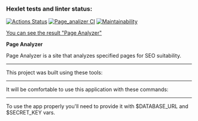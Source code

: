 ### Hexlet tests and linter status:
[![Actions Status](https://github.com/AnastasiaTimoshe/python-project-83/actions/workflows/hexlet-check.yml/badge.svg)](https://github.com/AnastasiaTimoshe/python-project-83/actions)
[![Page_analizer CI](https://github.com/AnastasiaTimoshe/python-project-83/actions/workflows/page_analyzer.yml/badge.svg)](https://github.com/AnastasiaTimoshe/python-project-83/actions/workflows/page_analyzer.yml)
[![Maintainability](https://api.codeclimate.com/v1/badges/bbd27598e212c93e0e5a/maintainability)](https://codeclimate.com/github/AnastasiaTimoshe/python-project-83/maintainability)

[You can see the result "Page Analyzer"](https://page-analyzer-app-6hjz.onrender.com)

**Page Analyzer** 


Page Analyzer is a site that analyzes specified pages for SEO suitability.

____

This project was built using these tools:



____

It will be comfortable to use this application with these commands:



____

To use the app properly you'll need to provide it with $DATABASE_URL and $SECRET_KEY vars.
